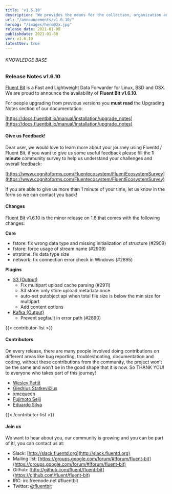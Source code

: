 ```yaml
---
title: 'v1.6.10'
description: 'We provides the means for the collection, organization and computerized retrieval of knowledgeand Lightweight Data Forwarder for Linux, BSD and OSX. We are proud to announce the availability of Fluent Bit v1.6.10.'
url: "/announcements/v1.6.10/"
herobg: "/images/hero@2x.jpg"
release_date: 2021-01-08
publishdate: 2021-01-08
ver: v1.6.10
latestVer: true
---
```


###### KNOWLEDGE BASE

### Release Notes v1.6.10

[Fluent Bit](https://fluentbit.io/) is a Fast and Lightweight Data Forwarder for Linux, BSD and OSX. We are proud to announce the availability of **Fluent Bit v1.6.10.**

For people upgrading from previous versions you **must read** the Upgrading Notes section of our documentation:

[https://docs.fluentbit.io/manual/installation/upgrade_notes](https://docs.fluentbit.io/manual/installation/upgrade_notes)

#### Give us Feedback!

Dear user, we would love to learn more about your journey using Fluentd / Fluent Bit, if you want to give us some useful feedback please fill the **1 minute** community survey to help us understand your challenges and overall feedback:

[https://www.cognitoforms.com/Fluentecosystem/FluentEcosystemSurvey](https://www.cognitoforms.com/Fluentecosystem/FluentEcosystemSurvey)

If you are able to give us more than 1 minute of your time, let us know in the form so we can contact you back!

#### Changes

[Fluent Bit](https://fluentbit.io) v1.6.10 is the minor release on 1.6 that comes with the following changes:


**Core**

* fstore: fix wrong data type and missing initialization of structure (#2909)
* fstore: force usage of stream name (#2909)
* strptime: fix data type size
* network: fix connection error check in Windows (#2895)


**Plugins**

* [S3 (Output)](https://docs.fluentbit.io/manual/pipeline/outputs/s3/)
  * Fix multipart upload cache parsing (#2911)
  * S3 store: only store upload metadata once
  * auto-set putobject api when total file size is below the min size for multipart
  * Add content options
* [Kafka (Output)](https://docs.fluentbit.io/manual/pipeline/outputs/kafka/)
  * Prevent segfault in error path (#2890)


{{< contributor-list >}}

#### Contributors

On every release, there are many people involved doing contributions on different areas like bug reporting, troubleshooting, documentation and coding, without these contributions from the community, the project won’t be the same and won’t be in the good shape that it is now. So THANK YOU! to everyone who takes part of this journey!

* [Wesley Pettit](https://github.com/PettitWesley)
* [Giedrius Statkevičius](https://github.com/GiedriusS)
* [xmcqueen](https://github.com/xmcqueen)
* [Fujimoto Seiji](https://github.com/fujimotos)
* [Eduardo Silva](https://github.com/edsiper)

{{< /contributor-list >}}

#### Join us

We want to hear about you, our community is growing and you can be part of it!, you can contact us at:

* Slack: [http://slack.fluentd.org](http://slack.fluentd.org)
* Mailing list: [https://groups.google.com/forum/#!forum/fluent-bit](https://groups.google.com/forum/#!forum/fluent-bit)
* Github: [http://github.com/fluent/fluent-bit](https://github.com/fluent/fluent-bit)
* IRC: irc.freenode.net #fluentbit
* Twitter: [@fluentbit](https://twitter.com/fluentbit)